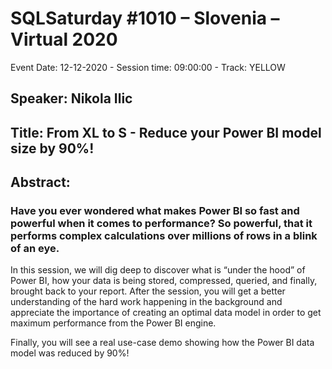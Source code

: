 # SQLSaturday #1010 – Slovenia – Virtual 2020
Event Date: 12-12-2020 - Session time: 09:00:00 - Track:   YELLOW
## Speaker: Nikola Ilic
## Title: From XL to S - Reduce your Power BI model size by 90%!
## Abstract:
### Have you ever wondered what makes Power BI so fast and powerful when it comes to performance? So powerful, that it performs complex calculations over millions of rows in a blink of an eye.

In this session, we will dig deep to discover what is “under the hood” of Power BI, how your data is being stored, compressed, queried, and finally, brought back to your report. After the session, you will get a better understanding of the hard work happening in the background and appreciate the importance of creating an optimal data model in order to get maximum performance from the Power BI engine.

Finally, you will see a real use-case demo showing how the Power BI data model was reduced by 90%!

